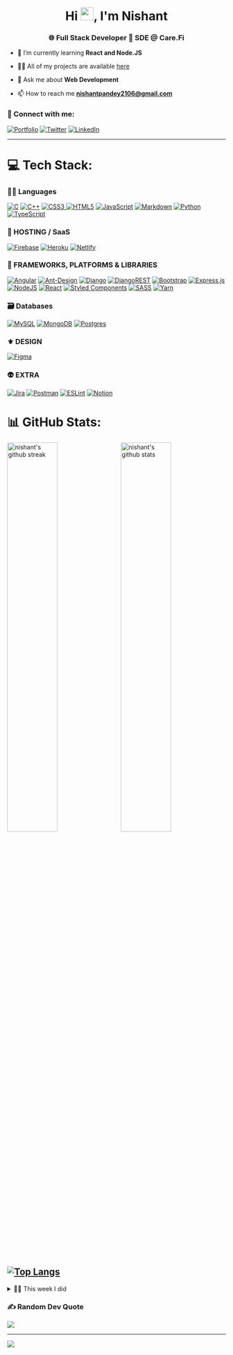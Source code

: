 <h1 align="center">Hi <img src="https://raw.githubusercontent.com/MartinHeinz/MartinHeinz/master/wave.gif" width="30">, I'm Nishant</h1>
<h3 align="center">🌐 Full Stack Developer  🏥 SDE @ Care.Fi</h3>

- 🌱 I’m currently learning **React and Node.JS**

- 👨‍💻 All of my projects are available [here](https://nishantpandey.netlify.app/projects)


- 💬 Ask me about **Web Development**

- 📫 How to reach me **nishantpandey2106@gmail.com**

### 🤝 Connect with me:

[![Portfolio](https://img.shields.io/badge/Portfolio-000000?style=for-the-badge&logo=Portfolio&logoColor=white)](https://nishantpandey.netlify.app/)
[![Twitter](https://img.shields.io/badge/Twitter-1DA1F2?style=for-the-badge&logo=twitter&logoColor=white)](https://twitter.com/Nishant_2106)
[![LinkedIn](https://img.shields.io/badge/LinkedIn-0077B5?style=for-the-badge&logo=linkedin&logoColor=white)](https://www.linkedin.com/in/nishant-pandey-dev)

---


# 💻 Tech Stack:

### 🧑‍💻 Languages
[![C](https://img.shields.io/badge/c-%2300599C.svg?style=for-the-badge&logo=c&logoColor=white)](https://nishantpandey.netlify.app/) [![C++](https://img.shields.io/badge/c++-%2300599C.svg?style=for-the-badge&logo=c%2B%2B&logoColor=white)](https://nishantpandey.netlify.app/) [![CSS3](https://img.shields.io/badge/css3-%231572B6.svg?style=for-the-badge&logo=css3&logoColor=white) ![HTML5](https://img.shields.io/badge/html5-%23E34F26.svg?style=for-the-badge&logo=html5&logoColor=white)](https://nishantpandey.netlify.app/) [![JavaScript](https://img.shields.io/badge/javascript-%23323330.svg?style=for-the-badge&logo=javascript&logoColor=%23F7DF1E)](https://nishantpandey.netlify.app/) [![Markdown](https://img.shields.io/badge/markdown-%23000000.svg?style=for-the-badge&logo=markdown&logoColor=white)](https://nishantpandey.netlify.app/) [![Python](https://img.shields.io/badge/python-3670A0?style=for-the-badge&logo=python&logoColor=ffdd54)](https://nishantpandey.netlify.app/) [![TypeScript](https://img.shields.io/badge/typescript-%23007ACC.svg?style=for-the-badge&logo=typescript&logoColor=white)](https://nishantpandey.netlify.app/)
### 🚚 HOSTING / SaaS
[![Firebase](https://img.shields.io/badge/firebase-%23039BE5.svg?style=for-the-badge&logo=firebase)](https://nishantpandey.netlify.app/) [![Heroku](https://img.shields.io/badge/heroku-%23430098.svg?style=for-the-badge&logo=heroku&logoColor=white)](https://nishantpandey.netlify.app/) [![Netlify](https://img.shields.io/badge/netlify-%23000000.svg?style=for-the-badge&logo=netlify&logoColor=#00C7B7)](https://nishantpandey.netlify.app/)
### 🧩 FRAMEWORKS, PLATFORMS & LIBRARIES
[![Angular](https://img.shields.io/badge/angular-%23DD0031.svg?style=for-the-badge&logo=angular&logoColor=white)](https://nishantpandey.netlify.app/) [![Ant-Design](https://img.shields.io/badge/-AntDesign-%230170FE?style=for-the-badge&logo=ant-design&logoColor=white)](https://nishantpandey.netlify.app/) [![Django](https://img.shields.io/badge/django-%23092E20.svg?style=for-the-badge&logo=django&logoColor=white)](https://nishantpandey.netlify.app/) [![DjangoREST](https://img.shields.io/badge/DJANGO-REST-ff1709?style=for-the-badge&logo=django&logoColor=white&color=ff1709&labelColor=gray)](https://nishantpandey.netlify.app/) [![Bootstrap](https://img.shields.io/badge/bootstrap-%23563D7C.svg?style=for-the-badge&logo=bootstrap&logoColor=white)](https://nishantpandey.netlify.app/) [![Express.js](https://img.shields.io/badge/express.js-%23404d59.svg?style=for-the-badge&logo=express&logoColor=%2361DAFB)](https://nishantpandey.netlify.app/) [![NodeJS](https://img.shields.io/badge/node.js-6DA55F?style=for-the-badge&logo=node.js&logoColor=white)](https://nishantpandey.netlify.app/) [![React](https://img.shields.io/badge/react-%2320232a.svg?style=for-the-badge&logo=react&logoColor=%2361DAFB)](https://nishantpandey.netlify.app/) [![Styled Components](https://img.shields.io/badge/styled--components-DB7093?style=for-the-badge&logo=styled-components&logoColor=white)](https://nishantpandey.netlify.app/) [![SASS](https://img.shields.io/badge/SASS-hotpink.svg?style=for-the-badge&logo=SASS&logoColor=white)](https://nishantpandey.netlify.app/) [![Yarn](https://img.shields.io/badge/yarn-%232C8EBB.svg?style=for-the-badge&logo=yarn&logoColor=white)](https://nishantpandey.netlify.app/)
### 🗃️ Databases
[![MySQL](https://img.shields.io/badge/mysql-%2300f.svg?style=for-the-badge&logo=mysql&logoColor=white)](https://nishantpandey.netlify.app/) [![MongoDB](https://img.shields.io/badge/MongoDB-%234ea94b.svg?style=for-the-badge&logo=mongodb&logoColor=white)](https://nishantpandey.netlify.app/) [![Postgres](https://img.shields.io/badge/postgres-%23316192.svg?style=for-the-badge&logo=postgresql&logoColor=white)](https://nishantpandey.netlify.app/) 	
### ⚜️ DESIGN
[![Figma](https://img.shields.io/badge/figma-%23F24E1E.svg?style=for-the-badge&logo=figma&logoColor=white)](https://nishantpandey.netlify.app/)

### 👽 EXTRA
[![Jira](https://img.shields.io/badge/jira-%230A0FFF.svg?style=for-the-badge&logo=jira&logoColor=white)](https://nishantpandey.netlify.app/) [![Postman](https://img.shields.io/badge/Postman-FF6C37?style=for-the-badge&logo=postman&logoColor=white)](https://nishantpandey.netlify.app/) [![ESLint](https://img.shields.io/badge/ESLint-4B3263?style=for-the-badge&logo=eslint&logoColor=white)](https://nishantpandey.netlify.app/) [![Notion](https://img.shields.io/badge/Notion-%23000000.svg?style=for-the-badge&logo=notion&logoColor=white)](https://nishantpandey.netlify.app/)
# 📊 GitHub Stats:
[<img src="https://github-readme-stats.vercel.app/api?username=nishant2106&show_icons=true&theme=github_dark&hide_border=true&include_all_commits=true" alt="nishant's github stats" width="48%" align="right" >](https://nishantpandey.netlify.app/)
<img src="https://github-readme-streak-stats.herokuapp.com/?user=nishant2106&theme=tokyonight&hide_border=true" alt="nishant's github streak" width="48%" >

[![Top Langs](https://github-readme-stats.vercel.app/api/top-langs/?username=anuraghazra)](https://github.com/anuraghazra/github-readme-stats)
---
<details>
  <summary>🧑‍🔬 This week I did</summary>
  <!--START_SECTION:waka-->

```text
TypeScript      26 hrs 22 mins  █████████████████████▒░░░   85.64 %
SCSS            1 hr 43 mins    █▒░░░░░░░░░░░░░░░░░░░░░░░   05.62 %
HTML            1 hr 10 mins    █░░░░░░░░░░░░░░░░░░░░░░░░   03.82 %
JavaScript      31 mins         ▒░░░░░░░░░░░░░░░░░░░░░░░░   01.72 %
JSON            28 mins         ▒░░░░░░░░░░░░░░░░░░░░░░░░   01.53 %
CSS             23 mins         ▒░░░░░░░░░░░░░░░░░░░░░░░░   01.28 %
```

<!--END_SECTION:waka-->
</details>


### ✍️ Random Dev Quote
![](https://quotes-github-readme.vercel.app/api?type=vetical&theme=gruvbox)

---

[![](https://visitcount.itsvg.in/api?id=nishant2106&icon=0&color=0)](https://visitcount.itsvg.in)

